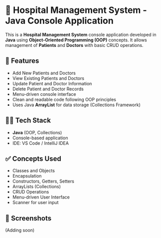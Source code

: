 # 🏥 Hospital Management System - Java Console Application

This is a **Hospital Management System** console application developed in **Java** using **Object-Oriented Programming (OOP)** concepts. It allows management of **Patients** and **Doctors** with basic CRUD operations.

## 🚀 Features
- Add New Patients and Doctors
- View Existing Patients and Doctors
- Update Patient and Doctor Information
- Delete Patient and Doctor Records
- Menu-driven console interface
- Clean and readable code following OOP principles
- Uses Java **ArrayList** for data storage (Collections Framework)

## 👨‍💻 Tech Stack
- **Java** (OOP, Collections)
- Console-based application
- IDE: VS Code / IntelliJ IDEA

## ✅ Concepts Used
- Classes and Objects
- Encapsulation
- Constructors, Getters, Setters
- ArrayLists (Collections)
- CRUD Operations
- Menu-driven User Interface
- Scanner for user input

## 📸 Screenshots
(Adding soon)
